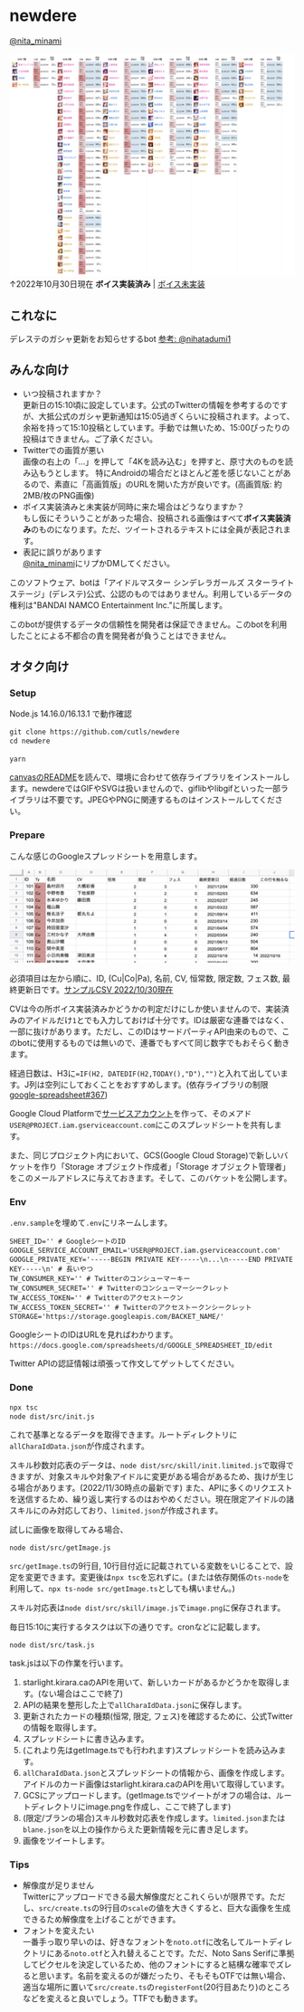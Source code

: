 # newdere

[@nita_minami](https://twitter.com/nita_minami)

![2022-10-30-cv](/res/2022-10-30-cv.png)  
↑2022年10月30日現在 **ボイス実装済み** | [ボイス未実装](https://github.com/cutls/newdere/blob/main/res/2022-10-30-nocv.png)

## これなに

デレステのガシャ更新をお知らせするbot [参考: @nihatadumi1](https://twitter.com/nihatadumi1)

## みんな向け

* いつ投稿されますか？  
更新日の15:10頃に設定しています。公式のTwitterの情報を参考するのですが、大抵公式のガシャ更新通知は15:05過ぎくらいに投稿されます。よって、余裕を持って15:10投稿としています。手動では無いため、15:00ぴったりの投稿はできません。ご了承ください。
* Twitterでの画質が悪い  
画像の右上の「…」を押して「4Kを読み込む」を押すと、原寸大のものを読み込もうとします。
特にAndroidの場合だとほとんど差を感じないことがあるので、素直に「高画質版」のURLを開いた方が良いです。(高画質版: 約2MB/枚のPNG画像)
* ボイス実装済みと未実装が同時に来た場合はどうなりますか？  
もし仮にそういうことがあった場合、投稿される画像はすべて**ボイス実装済み**のものになります。ただ、ツイートされるテキストには全員が表記されます。
* 表記に誤りがあります  
[@nita_minami](https://twitter.com/nita_minami)にリプかDMしてください。


このソフトウェア、botは「アイドルマスター シンデレラガールズ スターライトステージ」(デレステ)公式、公認のものではありません。利用しているデータの権利は"BANDAI NAMCO Entertainment Inc."に所属します。

このbotが提供するデータの信頼性を開発者は保証できません。このbotを利用したことによる不都合の責を開発者が負うことはできません。

## オタク向け

### Setup

Node.js 14.16.0/16.13.1 で動作確認

```
git clone https://github.com/cutls/newdere
cd newdere

yarn
```

[canvasのREADME](https://github.com/Automattic/node-canvas#readme)を読んで、環境に合わせて依存ライブラリをインストールします。newdereではGIFやSVGは扱いませんので、giflibやlibgifといった一部ライブラリは不要です。JPEGやPNGに関連するものはインストールしてください。

### Prepare

こんな感じのGoogleスプレッドシートを用意します。

![Google SpreadSheet](/res/spreadsheet.png)

必須項目は左から順に、ID, (Cu|Co|Pa), 名前, CV, 恒常数, 限定数, フェス数, 最終更新日です。[サンプルCSV 2022/10/30現在](https://github.com/cutls/newdere/blob/main/res/samplesheet-20221030.csv)

CVは今の所ボイス実装済みかどうかの判定だけにしか使いませんので、実装済みのアイドルだけ`1`とでも入力しておけば十分です。IDは厳密な連番ではなく、一部に抜けがあります。ただし、このIDはサードパーティAPI由来のもので、このbotに使用するものでは無いので、連番でもすべて同じ数字でもおそらく動きます。

経過日数は、H3に`=IF(H2, DATEDIF(H2,TODAY(),"D"),"")`と入れて出しています。J列は空列にしておくことをおすすめします。(依存ライブラリの制限 [google-spreadsheet#367](https://github.com/theoephraim/node-google-spreadsheet/issues/367))

Google Cloud Platformで[サービスアカウント](https://console.cloud.google.com/iam-admin/serviceaccounts)を作って、そのメアド`USER@PROJECT.iam.gserviceaccount.com`にこのスプレッドシートを共有します。

また、同じプロジェクト内において、GCS(Google Cloud Storage)で新しいバケットを作り「Storage オブジェクト作成者」「Storage オブジェクト管理者」をこのメールアドレスに与えておきます。そして、このバケットを公開します。

### Env

`.env.sample`を埋めて`.env`にリネームします。

```
SHEET_ID='' # GoogleシートのID
GOOGLE_SERVICE_ACCOUNT_EMAIL='USER@PROJECT.iam.gserviceaccount.com'
GOOGLE_PRIVATE_KEY='-----BEGIN PRIVATE KEY-----\n...\n-----END PRIVATE KEY-----\n' # 長いやつ
TW_CONSUMER_KEY='' # Twitterのコンシューマーキー
TW_CONSUMER_SECRET='' # Twitterのコンシューマーシークレット
TW_ACCESS_TOKEN='' # Twitterのアクセストークン
TW_ACCESS_TOKEN_SECRET='' # Twitterのアクセストークンシークレット
STORAGE='https://storage.googleapis.com/BACKET_NAME/'
```

GoogleシートのIDはURLを見ればわかります。`https://docs.google.com/spreadsheets/d/GOOGLE_SPREADSHEET_ID/edit`

Twitter APIの認証情報は頑張って作文してゲットしてください。

### Done

```
npx tsc
node dist/src/init.js
```

これで基準となるデータを取得できます。ルートディレクトリに`allCharaIdData.json`が作成されます。

スキル秒数対応表のデータは、`node dist/src/skill/init.limited.js`で取得できますが、対象スキルや対象アイドルに変更がある場合があるため、抜けが生じる場合があります。(2022/11/30時点の最新です)
また、APIに多くのリクエストを送信するため、繰り返し実行するのはおやめください。現在限定アイドルの諸スキルにのみ対応しており、`limited.json`が作成されます。


試しに画像を取得してみる場合、

```
node dist/src/getImage.js
```

`src/getImage.ts`の9行目, 10行目付近に記載されている変数をいじることで、設定を変更できます。変更後は`npx tsc`を忘れずに。(または依存関係の`ts-node`を利用して、`npx ts-node src/getImage.ts`としても構いません。)

スキル対応表は`node dist/src/skill/image.js`で`image.png`に保存されます。

毎日15:10に実行するタスクは以下の通りです。cronなどに記載します。
```
node dist/src/task.js
```

task.jsは以下の作業を行います。

1. starlight.kirara.caのAPIを用いて、新しいカードがあるかどうかを取得します。(ない場合はここで終了)
1. APIの結果を整形した上で`allCharaIdData.json`に保存します。
1. 更新されたカードの種類(恒常, 限定, フェス)を確認するために、公式Twitterの情報を取得します。
1. スプレッドシートに書き込みます。
1. (これより先はgetImage.tsでも行われます)スプレッドシートを読み込みます。
1. `allCharaIdData.json`とスプレッドシートの情報から、画像を作成します。アイドルのカード画像はstarlight.kirara.caのAPIを用いて取得しています。
1. GCSにアップロードします。(getImage.tsでツイートがオフの場合は、ルートディレクトリにimage.pngを作成し、ここで終了します)
1. (限定/ブランの場合)スキル秒数対応表を作成します。`limited.json`または`blane.json`を以上の操作からえた更新情報を元に書き足します。
1. 画像をツイートします。

### Tips

* 解像度が足りません  
Twitterにアップロードできる最大解像度だとこれくらいが限界です。ただし、`src/create.ts`の9行目の`scale`の値を大きくすると、巨大な画像を生成できるため解像度を上げることができます。
* フォントを変えたい  
一番手っ取り早いのは、好きなフォントを`noto.otf`に改名してルートディレクトリにある`noto.otf`と入れ替えることです。ただ、Noto Sans Serifに準拠してピクセルを決定しているため、他のフォントにすると結構な確率でズレると思います。名前を変えるのが嫌だったり、そもそもOTFでは無い場合、適当な場所に置いて`src/create.ts`の`registerFont`(20行目あたり)のところなどを変えると良いでしょう。TTFでも動きます。
